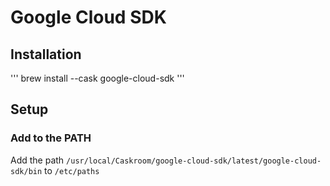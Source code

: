 # Google Cloud SDK

## Installation

'''
brew install --cask google-cloud-sdk
'''

## Setup

### Add to the PATH

Add the path `/usr/local/Caskroom/google-cloud-sdk/latest/google-cloud-sdk/bin` to `/etc/paths`
